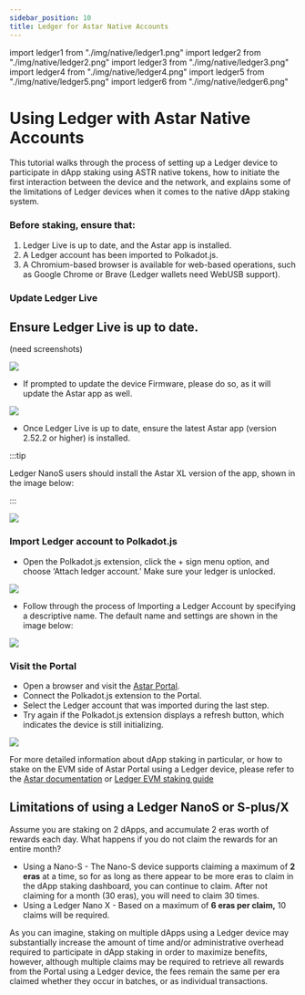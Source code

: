 ```yaml
---
sidebar_position: 10
title: Ledger for Astar Native Accounts
---
```

import ledger1 from "./img/native/ledger1.png"
import ledger2 from "./img/native/ledger2.png"
import ledger3 from "./img/native/ledger3.png"
import ledger4 from "./img/native/ledger4.png"
import ledger5 from "./img/native/ledger5.png"
import ledger6 from "./img/native/ledger6.png"

# Using Ledger with Astar Native Accounts

This tutorial walks through the process of setting up a Ledger device to participate in dApp staking using ASTR native tokens, how to initiate the first interaction between the device and the network, and explains some of the limitations of Ledger devices when it comes to the native dApp staking system.

### Before staking, ensure that:

1. Ledger Live is up to date, and the Astar app is installed.
2. A Ledger account has been imported to Polkadot.js.
3. A Chromium-based browser is available for web-based operations, such as Google Chrome or Brave (Ledger wallets need WebUSB support).

### Update Ledger Live

Ensure Ledger Live is up to date. 
- 

(need screenshots)

<div style={{textAlign: 'center'}}>
  <img src={ledger1} style={{width: 1200}} />
  </div>

- If prompted to update the device Firmware, please do so, as it will update the Astar app as well.

<div style={{textAlign: 'center'}}>
  <img src={ledger2} style={{width: 1200}} />
  </div>

- Once Ledger Live is up to date, ensure the latest Astar app (version 2.52.2 or higher) is installed.

:::tip

Ledger NanoS users should install the Astar XL version of the app, shown in the image below:

::: 

<div style={{textAlign: 'center'}}>
  <img src={ledger3} style={{width: 400}} />
  </div>

### Import Ledger account to Polkadot.js

- Open the Polkadot.js extension, click the + sign menu option, and choose ‘Attach ledger account.’ Make sure your ledger is unlocked.

<div style={{textAlign: 'center'}}>
  <img src={ledger4} style={{width: 600}} />
  </div>

- Follow through the process of Importing a Ledger Account by specifying a descriptive name. The default name and settings are shown in the image below:

<div style={{textAlign: 'center'}}>
  <img src={ledger5} style={{width: 600}} />
  </div>

### Visit the Portal

- Open a browser and visit the [Astar Portal](https://portal.astar.network).
- Connect the Polkadot.js extension to the Portal.
- Select the Ledger account that was imported during the last step.
- Try again if the Polkadot.js extension displays a refresh button, which indicates the device is still initializing.

<div style={{textAlign: 'center'}}>
  <img src={ledger6} style={{width: 600}} />
  </div>

For more detailed information about dApp staking in particular, or how to stake on the EVM side of Astar Portal using a Ledger device, please refer to the [Astar documentation](/docs/dapp-staking/for-stakers/staking) or [Ledger EVM staking guide](./ledger-evm.md)

## Limitations of using a Ledger NanoS or S-plus/X

Assume you are staking on 2 dApps, and accumulate 2 eras worth of rewards each day. What happens if you do not claim the rewards for an entire month?

- Using a Nano-S - The Nano-S device supports claiming a maximum of **2 eras** at a time, so for as long as there appear to be more eras to claim in the dApp staking dashboard, you can continue to claim. After not claiming for a month (30 eras), you will need to claim 30 times.
- Using a Ledger Nano X - Based on a maximum of **6 eras per claim,** 10 claims will be required.

As you can imagine, staking on multiple dApps using a Ledger device may substantially increase the amount of time and/or administrative overhead required to participate in dApp staking in order to maximize benefits, however, although multiple claims may be required to retrieve all rewards from the Portal using a Ledger device, the fees remain the same per era claimed whether they occur in batches, or as individual transactions.